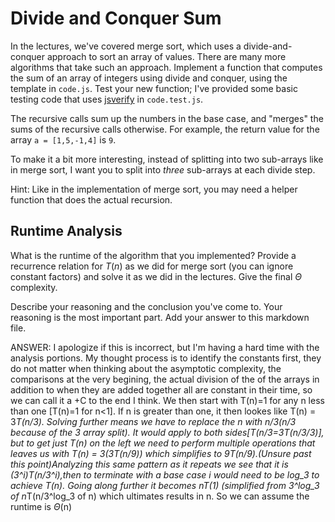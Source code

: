 # Divide and Conquer Sum

In the lectures, we've covered merge sort, which uses a divide-and-conquer
approach to sort an array of values. There are many more algorithms that take
such an approach. Implement a function that computes the sum of an array of
integers using divide and conquer, using the template in `code.js`. Test your
new function; I've provided some basic testing code that uses
[jsverify](https://jsverify.github.io/) in `code.test.js`.

The recursive calls sum up the numbers in the base case, and "merges" the sums
of the recursive calls otherwise. For example, the return value for the array `a
= [1,5,-1,4]` is `9`.

To make it a bit more interesting, instead of splitting into two sub-arrays like
in merge sort, I want you to split into *three* sub-arrays at each divide step.

Hint: Like in the implementation of merge sort, you may need a helper function
that does the actual recursion.

## Runtime Analysis

What is the runtime of the algorithm that you implemented? Provide a recurrence
relation for $T(n)$ as we did for merge sort (you can ignore constant factors)
and solve it as we did in the lectures. Give the final $\Theta$ complexity.

Describe your reasoning and the conclusion you've come to. Your reasoning is the
most important part. Add your answer to this markdown file.

ANSWER:
I apologize if this is incorrect, but I'm having a hard time with the analysis portions. My thought process is to identify the constants first, they do not matter when thinking about the asymptotic complexity, the comparisons at the very begining, the actual division of the of the arrays in addition to when they are added together all are constant in their time, so we can call it a +C to the end I think. We then start with T(n)=1 for any n less than one [T(n)=1 for n<1]. If n is greater than one, it then lookes like T(n) = 3*T(n/3). Solving further means we have to replace the n with n/3(n/3 because of the 3 array split). It would apply to both sides[T(n/3=3T(n/3/3)], but to get just T(n) on the left we need to perform multiple operations that leaves us with T(n) = 3(3T(n/9)) which simplifies to 9T(n/9).(Unsure past this point)Analyzing this same pattern as it repeats we see that it is (3^i)*T(n/3^i),then to terminate with a base case i would need to be log_3 to achieve T(n). Going along further it becomes n*T(1) (simplified from 3^log_3 of n*T(n/3^log_3 of n) which ultimates results in n. So we can assume the runtime is $\Theta$(n)
